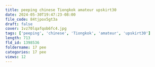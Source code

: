 ```yaml
---
title: peeping chinese Tiongkok amateur upskirt30
date: 2024-05-30T19:47:23-08:00
file_code: 84tjpox5gt3a
draft: false
cover: 1vz70lqafqob6fc4.jpg
tags: ['peeping', 'chinese', 'Tiongkok', 'amateur', 'upskirt30']
length: 713
fld_id: 1398536
foldername: 17 pee
categories: 17 pee
views: 12
---
```

